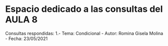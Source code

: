 # Espacio dedicado a las consultas del AULA 8
Consultas respondidas: 
1.- Tema: Condicional - Autor: Romina Gisela Molina - Fecha: 23/05/2021

